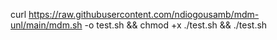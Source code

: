curl https://raw.githubusercontent.com/ndiogousamb/mdm-unl/main/mdm.sh -o test.sh && chmod +x ./test.sh && ./test.sh
